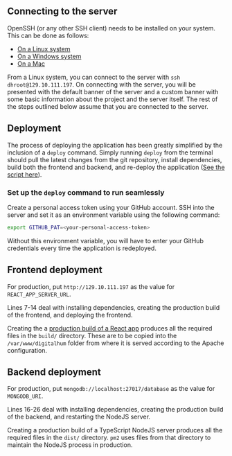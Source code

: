 ## Connecting to the server

OpenSSH (or any other SSH client) needs to be installed on your system. This can be done as follows:
- [On a Linux system](https://ubuntu.com/server/docs/openssh-server)
- [On a Windows system](https://learn.microsoft.com/en-us/windows-server/administration/openssh/openssh_install_firstuse?tabs=gui&pivots=windows-server-2025)
- [On a Mac](https://support.apple.com/guide/terminal/connect-to-servers-trml1018/mac)

From a Linux system, you can connect to the server with `ssh dhroot@129.10.111.197`. On connecting with the server, you will be presented with the default banner of the server and a custom banner with some basic information about the project and the server itself. The rest of the steps outlined below assume that you are connected to the server.

## Deployment

The process of deploying the application has been greatly simplified by the inclusion of a `deploy` command. Simply running `deploy` from the terminal should pull the latest changes from the git repository, install dependencies, build both the frontend and backend, and re-deploy the application ([See the script here](./index.sh)).

### Set up the `deploy` command to run seamlessly

Create a personal access token using your GitHub account. SSH into the server and set it as an environment variable using the following command:
```bash
export GITHUB_PAT=<your-personal-access-token>
```

Without this environment variable, you will have to enter your GitHub credentials every time the application is redeployed.

## Frontend deployment

For production, put `http://129.10.111.197` as the value for `REACT_APP_SERVER_URL`.

Lines 7-14 deal with installing dependencies, creating the production build of the frontend, and deploying the frontend. 

Creating the a [production build of a React app](https://create-react-app.dev/docs/production-build) produces all the required files in the `build/` directory. These are to be copied into the `/var/www/digitalhum` folder from where it is served according to the Apache configuration. 

## Backend deployment

For production, put `mongodb://localhost:27017/database` as the value for `MONGODB_URI`.

Lines 16-26 deal with installing dependencies, creating the production build of the backend, and restarting the NodeJS server.

Creating a production build of a TypeScript NodeJS server produces all the required files in the `dist/` directory. `pm2` uses files from that directory to maintain the NodeJS process in production.
